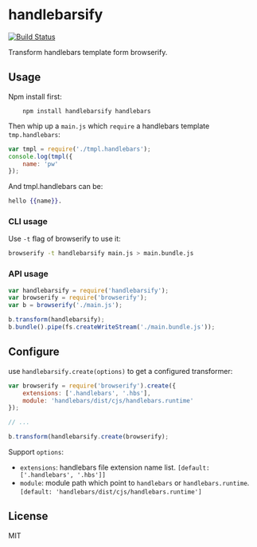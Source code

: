 # handlebarsify

[![Build Status](https://travis-ci.org/perfectworks/handlebarsify.png?branch=master)](https://travis-ci.org/perfectworks/handlebarsify)

Transform handlebars template form browserify.

## Usage

Npm install first:

```
    npm install handlebarsify handlebars
```

Then whip up a `main.js` which `require` a handlebars template `tmp.handlebars`:

```js
var tmpl = require('./tmpl.handlebars');
console.log(tmpl({
    name: 'pw'
});
```

And tmpl.handlebars can be:

```handlebars
hello {{name}}.
```

### CLI usage

Use `-t` flag of browserify to use it:

```bash
browserify -t handlebarsify main.js > main.bundle.js
```

### API usage

```js
var handlebarsify = require('handlebarsify');
var browserify = require('browserify');
var b = browserify('./main.js');

b.transform(handlebarsify);
b.bundle().pipe(fs.createWriteStream('./main.bundle.js'));
```

## Configure

use `handlebarsify.create(options)` to get a configured transformer:

```js
var browserify = require('browserify').create({
    extensions: ['.handlebars', '.hbs'],
    module: 'handlebars/dist/cjs/handlebars.runtime'
});

// ...

b.transform(handlebarsify.create(browserify);
```

Support `options`:
* `extensions`: handlebars file extension name list. `[default: ['.handlebars', '.hbs']]`
* `module`: module path which point to `handlebars` or `handlebars.runtime`. `[default: 'handlebars/dist/cjs/handlebars.runtime']`

## License

MIT
